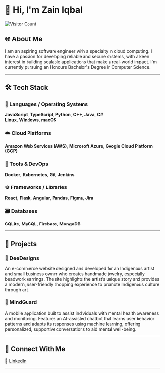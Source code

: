 # 👋 Hi, I'm Zain Iqbal  
![Visitor Count](https://visitor-badge.laobi.icu/badge?page_id=zain-iqbal.readme)

## 🌐 About Me

I am an aspiring software engineer with a specialty in cloud computing. I have a passion for developing reliable and secure systems, with a keen interest in building scalable applications that make a real-world impact. I'm currently pursuing an Honours Bachelor's Degree in Computer Science.

---

## 🛠️ Tech Stack

### 🧠 Languages / Operating Systems  
**JavaScript**, **TypeScript**, **Python**, **C++**, **Java**, **C#**  
**Linux**, **Windows**, **macOS**

### ☁️ Cloud Platforms  
**Amazon Web Services (AWS)**, **Microsoft Azure**, **Google Cloud Platform (GCP)**

### 🧰 Tools & DevOps  
**Docker**, **Kubernetes**, **Git**, **Jenkins**

### ⚙️ Frameworks / Libraries  
**React**, **Flask**, **Angular**, **Pandas**, **Figma**, **Jira**

### 🗃️ Databases  
**SQLite**, **MySQL**, **Firebase**, **MongoDB**

---

## 🚀 Projects

### 🔸 DeeDesigns  
An e-commerce website designed and developed for an Indigenous artist and small business owner who creates handmade jewelry, especially beadwork earrings. The site highlights the artist’s unique story and provides a modern, user-friendly shopping experience to promote Indigenous culture through art.

### 🔸 MindGuard  
A mobile application built to assist individuals with mental health awareness and monitoring. Features an AI-assisted chatbot that learns user behavior patterns and adapts its responses using machine learning, offering personalized, supportive conversations to aid mental well-being.

---

## 🤝 Connect With Me

🔗 [LinkedIn](https://www.linkedin.com/in/zain-iqbal-615472198/)

---
